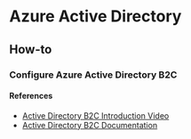 # Azure Active Directory

## How-to 

### Configure Azure Active Directory B2C 



#### References 

- [Active Directory B2C Introduction Video](https://www.youtube.com/watch?v=h5bxhZRF4mI)
- [Active Directory B2C Documentation](https://docs.microsoft.com/en-us/azure/active-directory-b2c/active-directory-b2c-overview)


